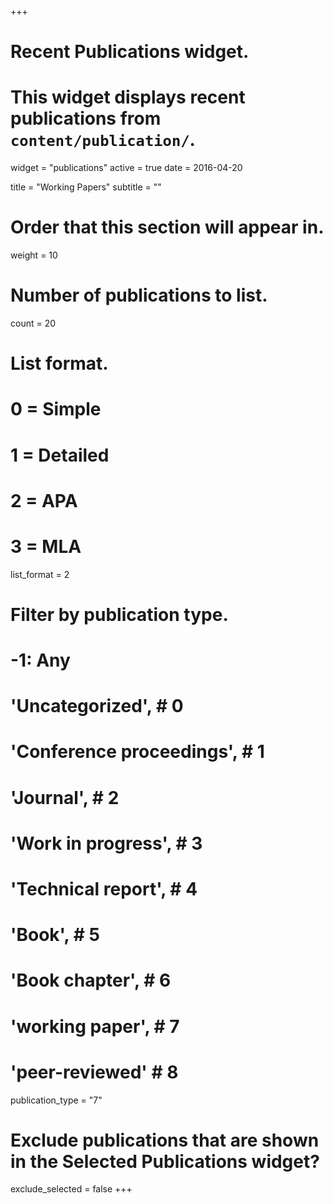 +++
# Recent Publications widget.
# This widget displays recent publications from `content/publication/`.
widget = "publications"
active = true
date = 2016-04-20

title = "Working Papers"
subtitle = ""

# Order that this section will appear in.
weight = 10

# Number of publications to list.
count = 20

# List format.
#   0 = Simple
#   1 = Detailed
#   2 = APA
#   3 = MLA
list_format = 2


# Filter by publication type.
# -1: Any
# 'Uncategorized',  # 0
# 'Conference proceedings',  # 1
# 'Journal',  # 2
# 'Work in progress',  # 3
# 'Technical report',  # 4
# 'Book',  # 5
# 'Book chapter',  # 6
# 'working paper', # 7
# 'peer-reviewed' # 8
publication_type = "7"

# Exclude publications that are shown in the Selected Publications widget?
exclude_selected = false
+++
